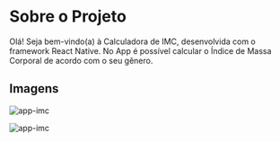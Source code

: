 # Sobre o Projeto

Olá! Seja bem-vindo(a) à Calculadora de IMC, desenvolvida com o framework React Native. No App é possível calcular o Índice de Massa Corporal de acordo com o seu gênero.

## Imagens

![app-imc](https://user-images.githubusercontent.com/90432297/173173512-5c26c01d-c85e-4b75-a7d0-b0c1adda4ddb.png)

![app-imc](https://user-images.githubusercontent.com/90432297/173173516-8d01d75e-8135-4d6c-9b79-c998e87bea56.gif)

